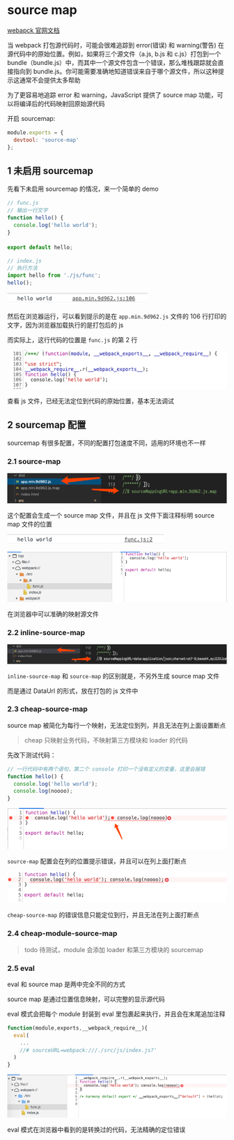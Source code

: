 # source map

[webapck 官网文档](https://webpack.docschina.org/configuration/devtool/#devtool)

当 webpack 打包源代码时，可能会很难追踪到 error(错误) 和 warning(警告) 在源代码中的原始位置。例如，如果将三个源文件（a.js, b.js 和 c.js）打包到一个 bundle（bundle.js）中，而其中一个源文件包含一个错误，那么堆栈跟踪就会直接指向到 bundle.js。你可能需要准确地知道错误来自于哪个源文件，所以这种提示这通常不会提供太多帮助

为了更容易地追踪 error 和 warning，JavaScript 提供了 source map 功能，可以将编译后的代码映射回原始源代码

开启 sourcemap:

```javascript
module.exports = {
  devtool: 'source-map'
};
```

## 1 未启用 sourcemap

先看下未启用 sourcemap 的情况，来一个简单的 demo

```javascript
// func.js
// 输出一行文字
function hello() {
  console.log('hello world');
}

export default hello;
```

```javascript
// index.js
// 执行方法
import hello from './js/func';
hello();
```

![](../images/6-sourcemap_20200528165114.png)

然后在浏览器运行，可以看到提示的是在 `app.min.9d962.js` 文件的 106 行打印的文字，因为浏览器加载执行的是打包后的 js

而实际上，这行代码的位置是 `func.js` 的第 2 行

![](../images/6-sourcemap_20200528165327.png)

查看 js 文件，已经无法定位到代码的原始位置，基本无法调试

## 2 sourcemap 配置

sourcemap 有很多配置，不同的配置打包速度不同，适用的环境也不一样

### 2.1 source-map

![](../images/6-sourcemap_20200528173354.png)

这个配置会生成一个 source map 文件，并且在 js 文件下面注释标明 source map 文件的位置

![](../images/6-sourcemap_20200528171359.png)

![](../images/6-sourcemap_20200528173259.png)

在浏览器中可以准确的映射源文件

### 2.2 inline-source-map

![](../images/6-sourcemap_20200528174131.png)

`inline-source-map` 和 `source-map` 的区别就是，不另外生成 source map 文件

而是通过 DataUrl 的形式，放在打包的 js 文件中

### 2.3 cheap-source-map

source map 被简化为每行一个映射，无法定位到列，并且无法在列上面设置断点

> cheap 只映射业务代码，不映射第三方模块和 loader 的代码

先改下测试代码：

```javascript
// 一行代码中有两个语句，第二个 console 打印一个没有定义的变量，这里会报错
function hello() {
  console.log('hello world');
  console.log(noooo);
}
```

![](../images/6-sourcemap_20200528181807.png)

`source-map` 配置会在列的位置提示错误，并且可以在列上面打断点

![](../images/6-sourcemap_20200528182128.png)

`cheap-source-map` 的错误信息只能定位到行，并且无法在列上面打断点

### 2.4 cheap-module-source-map

> todo 待测试，module 会添加 loader 和第三方模块的 sourcemap

### 2.5 eval

eval 和 source map 是两中完全不同的方式

source map 是通过位置信息映射，可以完整的显示源代码

eval 模式会把每个 module 封装到 eval 里包裹起来执行，并且会在末尾追加注释

```javascript
function(module,exports,__webpack_require__){
  eval(
    ...
    //# sourceURL=webpack:///./src/js/index.js?'
  )
}
```

![](../images/6-sourcemap_20200529182958.png)

eval 模式在浏览器中看到的是转换过的代码，无法精确的定位错误
